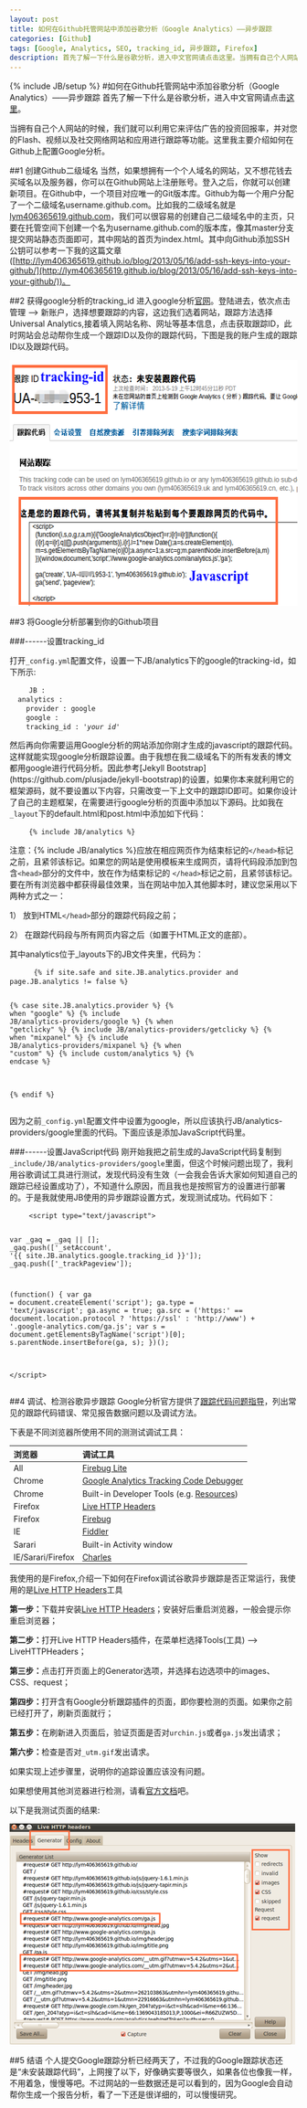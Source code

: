 ```yaml
---
layout: post
title: 如何在Github托管网站中添加谷歌分析（Google Analytics）——异步跟踪
categories: [Github]
tags: [Google, Analytics, SEO, tracking_id, 异步跟踪, Firefox]
description: 首先了解一下什么是谷歌分析，进入中文官网请点击这里。当拥有自己个人网站的时候，我们就可以利用它来评估广告的投资回报率，并对您的Flash、视频以及社交网络网站和应用进行跟踪等功能。这里我主要介绍如何在Github上配置Google分析
---
```

{% include JB/setup %}
#如何在Github托管网站中添加谷歌分析（Google Analytics）——异步跟踪
首先了解一下什么是谷歌分析，进入中文官网请点击[这里](http://www.google.cn/intl/zh-CN/analytics/)。

当拥有自己个人网站的时候，我们就可以利用它来评估广告的投资回报率，并对您的Flash、视频以及社交网络网站和应用进行跟踪等功能。这里我主要介绍如何在Github上配置Google分析。

##1 创建Github二级域名
当然，如果想拥有一个个人域名的网站，又不想花钱去买域名以及服务器，你可以在Github网站上注册账号。登入之后，你就可以创建新项目。在Github中，一个项目对应唯一的Git版本库。Github为每一个用户分配了一个二级域名username.github.com。比如我的二级域名就是[lym406365619.github.com](http://lym406365619.github.io)，我们可以很容易的创建自己二级域名中的主页，只要在托管空间下创建一个名为username.github.com的版本库，像其master分支提交网站静态页面即可，其中网站的首页为index.html。其中向Github添加SSH公钥可以参考一下我的这篇文章([http://lym406365619.github.io/blog/2013/05/16/add-ssh-keys-into-your-github/](http://lym406365619.github.io/blog/2013/05/16/add-ssh-keys-into-your-github/))。

##2 获得google分析的tracking_id
进入google分析[官网](http://www.google.cn/intl/zh-CN/analytics/)。登陆进去，依次点击管理 --> 新账户，选择想要跟踪的内容，这边我们选着网站，跟踪方法选择Universal Analytics,接着填入网站名称、网址等基本信息，点击获取跟踪ID，此时网站会总动帮你生成一个跟踪ID以及你的跟踪代码，下图是我的账户生成的跟踪ID以及跟踪代码。

<img src="/img/blog/google_analytics.png" width="578px" height="431px" class="pic" alt="谷歌分析ID以及跟踪代码"></img>

##3 将Google分析部署到你的Github项目

###------设置tracking_id

打开<code>&#95;config.yml</code>配置文件，设置一下JB/analytics下的google的tracking-id，如下所示:
<div class="highlight">
  <pre>
    <code class="text">JB :
  analytics :
    provider : google 
    google : 
    tracking_id : '<em>your id</em>'</code></pre>
</div>
然后再向你需要运用Google分析的网站添加你刚才生成的javascript的跟踪代码。这样就能实现google分析跟踪设置。由于我想在我二级域名下的所有发表的博文都用google进行代码分析。因此参考[Jekyll Bootstrap](https://github.com/plusjade/jekyll-bootstrap)的设置，如果你本来就利用它的框架源码，就不要设置以下内容，只需改变一下上文中的跟踪ID即可。如果你设计了自己的主题框架，在需要进行google分析的页面中添加以下源码。比如我在<code>&#95;layout</code>下的default.html和post.html中添加如下代码：

<div class="highlight">
  <pre>
    <code class="text">&#123;% include JB/analytics %}</code></pre>
</div>

注意：&#123;% include JB/analytics %}应放在相应网页作为结束标记的<code>&#60;/head></code>标记之前，且紧邻该标记。如果您的网站是使用模板来生成网页，请将代码段添加到包含<code>&#60;head></code>部分的文件中，放在作为结束标记的 <code>&#60;/head></code>标记之前，且紧邻该标记。要在所有浏览器中都获得最佳效果，当在网站中加入其他脚本时，建议您采用以下两种方式之一：

1） 放到HTML<code>&#60;/head></code>部分的跟踪代码段之前；

2） 在跟踪代码段与所有网页内容之后（如置于HTML正文的底部）。

其中analytics位于_layouts下的JB文件夹里，代码为：
<div class="highlight">
  <pre>
     <code class="text">&#123;% <span class="ck">if</span> site.safe and site.JB.analytics.provider and page.JB.analytics != false %}

  &#123;% <span class="ck">case</span> site.JB.analytics.provider %}
  &#123;% <span class="ck">when</span> "google" %}
    &#123;% include JB/analytics-providers/google %}
  &#123;% <span class="ck">when</span> "getclicky" %}
    &#123;% include JB/analytics-providers/getclicky %}
  &#123;% <span class="ck">when</span> "mixpanel" %}
    &#123;% include JB/analytics-providers/mixpanel %}
  &#123;% <span class="ck">when</span> "custom" %}
    &#123;% include custom/analytics %}
  &#123;% <span class="ck">endcase</span> %}

&#123;% <span class="ck">endif</span> %}</code></pre>
</div>
因为之前<code>&#95;config.yml</code>配置文件中设置为google，所以应该执行JB/analytics-providers/google里面的代码。下面应该是添加JavaScript代码里。

###------设置JavaScript代码
刚开始我把之前生成的JavaScript代码复制到<code>&#95;include/JB/analytics-providers/google</code>里面，但这个时候问题出现了，我利用谷歌调试工具进行测试，发现代码没有生效（一会我会告诉大家如何知道自己的跟踪已经设置成功了），不知道什么原因，而且我也是按照官方的设置进行部署的。于是我就使用JB使用的异步跟踪设置方式，发现测试成功。代码如下：
<div class="highlight">
  <pre>
    <code class="text">&#60;script type="text/javascript">

  <span class="jk">var</span> _gaq = _gaq || [];
  _gaq.<span class="jm">push</span>([<span class="jv">'_setAccount'</span>, <span class="jv">'{{ site.JB.analytics.google.tracking_id }}'</span>]);
  _gaq.<span class="jm">push</span>(['_trackPageview']);

  (<span class="jk">function</span>() {
    <span class="jk">var</span> ga = document.<span class="jm">createElement</span>('script'); ga.type = 'text/javascript'; ga.async = true;
    ga.src = ('https:' == document.location.protocol ? 'https://ssl' : 'http://www') + '.google-analytics.com/ga.js';
    <span class="jk">var</span> s = document.getElementsByTagName('script')[0]; s.parentNode.insertBefore(ga, s);
  })();

&#60;/script></code></pre>
</div>


##4 调试、检测谷歌异步跟踪
Google分析官方提供了[跟踪代码问题指导](https://developers.google.com/analytics/resources/articles/gaTrackingTroubleshooting?hl=zh-CN)，列出常见的跟踪代码错误、常见报告数据问题以及调试方法。

下表是不同浏览器所使用不同的测测试调试工具：

浏览器 | 调试工具
:------|:----------
All | [Firebug Lite](http://getfirebug.com/firebuglite)
Chrome | [Google Analytics Tracking Code Debugger](https://chrome.google.com/extensions/detail/jnkmfdileelhofjcijamephohjechhna)
Chrome | Built-in Developer Tools (e.g. [Resources](http://www.chromium.org/devtools/google-chrome-developer-tools-tutorial#resources))
Firefox | [Live HTTP Headers](http://livehttpheaders.mozdev.org/installation.html)
Firefox | [Firebug](https://addons.mozilla.org/en-US/firefox/addon/1843)
IE | [Fiddler](http://www.fiddlertool.com/fiddler/)
Sarari | Built-in Activity window
IE/Sarari/Firefox | [Charles](http://www.xk72.com/charles/download.php)

我使用的是Firefox,介绍一下如何在Firefox调试谷歌异步跟踪是否正常运行，我使用的是[Live HTTP Headers](http://livehttpheaders.mozdev.org/installation.html)工具

<strong>第一步：</strong>下载并安装[Live HTTP Headers](http://livehttpheaders.mozdev.org/installation.html)；安装好后重启浏览器，一般会提示你重启浏览器；

<strong>第二步：</strong>打开Live HTTP Headers插件，在菜单栏选择Tools(工具) --> LiveHTTPHeaders；

<strong>第三步：</strong>点击打开页面上的Generator选项，并选择右边选项中的images、CSS、request；

<strong>第四步：</strong>打开含有Google分析跟踪插件的页面，即你要检测的页面。如果你之前已经打开了，刷新页面就行；

<strong>第五步：</strong>在刷新进入页面后，验证页面是否对<code>urchin.js</code>或者<code>ga.js</code>发出请求；

<strong>第六步：</strong>检查是否对<code>_utm.gif</code>发出请求。

如果实现上述步骤里，说明你的追踪设置应该没有问题。

如果想使用其他浏览器进行检测，请看[官方文档](https://developers.google.com/analytics/resources/articles/gaTrackingTroubleshooting?hl=zh-CN)吧。

以下是我测试页面的结果:

<img src="/img/blog/google_tracking.png" width="500px" height="387" alt="Google跟踪分析调试结果" class="pic"></img>

##5 结语
个人提交Google跟踪分析已经两天了，不过我的Google跟踪状态还是“未安装跟踪代码”，上网搜了以下，好像确实要等很久，如果各位也像我一样，不用着急，慢慢等吧。不过网站的一些数据还是可以看到的，因为Google会自动帮你生成一个报告分析，看了一下还是很详细的，可以慢慢研究。